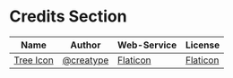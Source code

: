 # Credits Section

| Name            | Author          | Web-Service    | License        |
|-----------------|-----------------|----------------|----------------|
| [Tree Icon][01] | [@creatype][02] | [Flaticon][03] | [Flaticon][04] |

[01]: https://www.flaticon.com/free-icon/tree_9478079
[02]: https://www.flaticon.com/authors/creatype
[03]: https://www.flaticon.com
[04]: https://www.freepikcompany.com/legal
